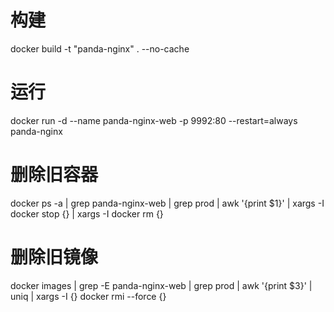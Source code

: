 # 构建
docker build -t "panda-nginx" . --no-cache

# 运行
docker run -d --name panda-nginx-web -p 9992:80 --restart=always panda-nginx

# 删除旧容器
docker ps -a | grep panda-nginx-web | grep prod | awk '{print $1}' | xargs -I docker stop {} | xargs -I docker rm {}

# 删除旧镜像
docker images | grep -E panda-nginx-web | grep prod | awk '{print $3}' | uniq | xargs -I {} docker rmi --force {}
